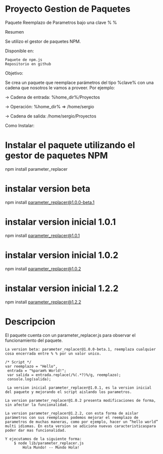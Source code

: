 # Proyecto Gestion de Paquetes


Paquete Reemplazo de Parametros bajo una clave %   %

Resumen

Se utilizo el gestor de paquetes NPM.

Disponible en:

    Paquete de npm.js
    Repositorio en github

Objetivo:

Se crea un paquete que reemplace parámetros del tipo %clave% con una cadena que nosotros le vamos a proveer. Por ejemplo:

-> Cadena de entrada: %home_dir%/Proyectos

-> Operación: %home_dir% => /home/sergio

-> Cadena de salida: /home/sergio/Proyectos

Como Instalar:


# Instalar el paquete utilizando el gestor de paquetes NPM
npm install parameter_replacer

# instalar version beta
npm install parameter_replacer@1.0.0-beta.1

# instalar version inicial  1.0.1
npm install parameter_replacer@1.0.1

# instalar version inicial  1.0.2
npm install parameter_replacer@1.0.2

# instalar version inicial  1.2.2
npm install parameter_replacer@1.2.2

# Descripcion

El paquete cuenta con un parameter_replacer.js para observar el funcionamiento del paquete.

    La version beta: parameter_replacer@1.0.0-beta.1, reemplaza cualquier cosa encerrada entre % % por un valor unico.

    /* Script */
    var reemplazo = "Hello",
     entrada = "%param% World!";
     var salida = entrada.replace(/%(.*?)%/g, reemplazo);
     console.log(salida);

     La version inicial parameter_replacer@1.0.1, es la version inicial del paquete y mejorando el script aislando los parametros.

    La version parameter_replacer@1.0.2 presenta modificaciones de forma, sin afectar la funcionalidad.

    La version parameter_replacer@1.2.2, con esta forma de aislar parámetros con sus reemplazos podemos mejorar el reemplazo de parametros de muchas maneras, como por ejemplo, hacer un “hello world” multi idiomas. En esta version se adiciona nuevas caracteristicaspara poder dar mas funcionalidad.

    Y ejecutamos de la siguiente forma:
        $ node lib/parameter_replacer.js
            Hola Mundo! -- Mundo Hola!

    
   